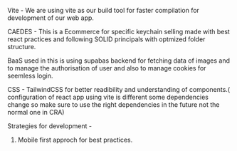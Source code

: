 Vite - We are using vite as our build tool for faster compilation for development of our web app.

CAEDES - This is a Ecommerce for specific keychain selling made with best react practices and following SOLID principals with optmized folder structure.

BaaS used in this is using supabas backend for fetching data of images and 
to manage the authorisation of user and also to manage cookies for seemless login.

CSS - TailwindCSS for better readibility and understanding of components.( configuration of react app using vite is different some dependencies change so make sure to use the right dependencies in the future not the normal one in CRA)


Strategies for development - 
1. Mobile first approch for best practices.
